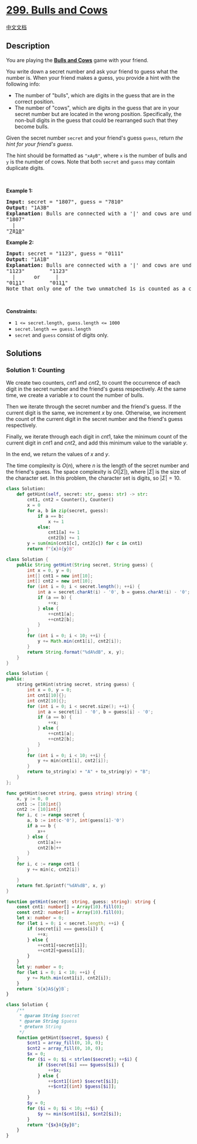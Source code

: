 # [299. Bulls and Cows](https://leetcode.com/problems/bulls-and-cows)

[中文文档](./solution/0200-0299/0299.Bulls%20and%20Cows/README.md)

<!-- tags:Hash Table,String,Counting -->

## Description

<p>You are playing the <strong><a href="https://en.wikipedia.org/wiki/Bulls_and_Cows" target="_blank">Bulls and Cows</a></strong> game with your friend.</p>

<p>You write down a secret number and ask your friend to guess what the number is. When your friend makes a guess, you provide a hint with the following info:</p>

<ul>
	<li>The number of &quot;bulls&quot;, which are digits in the guess that are in the correct position.</li>
	<li>The number of &quot;cows&quot;, which are digits in the guess that are in your secret number but are located in the wrong position. Specifically, the non-bull digits in the guess that could be rearranged such that they become bulls.</li>
</ul>

<p>Given the secret number <code>secret</code> and your friend&#39;s guess <code>guess</code>, return <em>the hint for your friend&#39;s guess</em>.</p>

<p>The hint should be formatted as <code>&quot;xAyB&quot;</code>, where <code>x</code> is the number of bulls and <code>y</code> is the number of cows. Note that both <code>secret</code> and <code>guess</code> may contain duplicate digits.</p>

<p>&nbsp;</p>
<p><strong class="example">Example 1:</strong></p>

<pre>
<strong>Input:</strong> secret = &quot;1807&quot;, guess = &quot;7810&quot;
<strong>Output:</strong> &quot;1A3B&quot;
<strong>Explanation:</strong> Bulls are connected with a &#39;|&#39; and cows are underlined:
&quot;1807&quot;
  |
&quot;<u>7</u>8<u>10</u>&quot;</pre>

<p><strong class="example">Example 2:</strong></p>

<pre>
<strong>Input:</strong> secret = &quot;1123&quot;, guess = &quot;0111&quot;
<strong>Output:</strong> &quot;1A1B&quot;
<strong>Explanation:</strong> Bulls are connected with a &#39;|&#39; and cows are underlined:
&quot;1123&quot;        &quot;1123&quot;
  |      or     |
&quot;01<u>1</u>1&quot;        &quot;011<u>1</u>&quot;
Note that only one of the two unmatched 1s is counted as a cow since the non-bull digits can only be rearranged to allow one 1 to be a bull.
</pre>

<p>&nbsp;</p>
<p><strong>Constraints:</strong></p>

<ul>
	<li><code>1 &lt;= secret.length, guess.length &lt;= 1000</code></li>
	<li><code>secret.length == guess.length</code></li>
	<li><code>secret</code> and <code>guess</code> consist of digits only.</li>
</ul>

## Solutions

### Solution 1: Counting

We create two counters, $cnt1$ and $cnt2$, to count the occurrence of each digit in the secret number and the friend's guess respectively. At the same time, we create a variable $x$ to count the number of bulls.

Then we iterate through the secret number and the friend's guess. If the current digit is the same, we increment $x$ by one. Otherwise, we increment the count of the current digit in the secret number and the friend's guess respectively.

Finally, we iterate through each digit in $cnt1$, take the minimum count of the current digit in $cnt1$ and $cnt2$, and add this minimum value to the variable $y$.

In the end, we return the values of $x$ and $y$.

The time complexity is $O(n)$, where $n$ is the length of the secret number and the friend's guess. The space complexity is $O(|\Sigma|)$, where $|\Sigma|$ is the size of the character set. In this problem, the character set is digits, so $|\Sigma| = 10$.

<!-- tabs:start -->

```python
class Solution:
    def getHint(self, secret: str, guess: str) -> str:
        cnt1, cnt2 = Counter(), Counter()
        x = 0
        for a, b in zip(secret, guess):
            if a == b:
                x += 1
            else:
                cnt1[a] += 1
                cnt2[b] += 1
        y = sum(min(cnt1[c], cnt2[c]) for c in cnt1)
        return f"{x}A{y}B"
```

```java
class Solution {
    public String getHint(String secret, String guess) {
        int x = 0, y = 0;
        int[] cnt1 = new int[10];
        int[] cnt2 = new int[10];
        for (int i = 0; i < secret.length(); ++i) {
            int a = secret.charAt(i) - '0', b = guess.charAt(i) - '0';
            if (a == b) {
                ++x;
            } else {
                ++cnt1[a];
                ++cnt2[b];
            }
        }
        for (int i = 0; i < 10; ++i) {
            y += Math.min(cnt1[i], cnt2[i]);
        }
        return String.format("%dA%dB", x, y);
    }
}
```

```cpp
class Solution {
public:
    string getHint(string secret, string guess) {
        int x = 0, y = 0;
        int cnt1[10]{};
        int cnt2[10]{};
        for (int i = 0; i < secret.size(); ++i) {
            int a = secret[i] - '0', b = guess[i] - '0';
            if (a == b) {
                ++x;
            } else {
                ++cnt1[a];
                ++cnt2[b];
            }
        }
        for (int i = 0; i < 10; ++i) {
            y += min(cnt1[i], cnt2[i]);
        }
        return to_string(x) + "A" + to_string(y) + "B";
    }
};
```

```go
func getHint(secret string, guess string) string {
	x, y := 0, 0
	cnt1 := [10]int{}
	cnt2 := [10]int{}
	for i, c := range secret {
		a, b := int(c-'0'), int(guess[i]-'0')
		if a == b {
			x++
		} else {
			cnt1[a]++
			cnt2[b]++
		}
	}
	for i, c := range cnt1 {
		y += min(c, cnt2[i])

	}
	return fmt.Sprintf("%dA%dB", x, y)
}
```

```ts
function getHint(secret: string, guess: string): string {
    const cnt1: number[] = Array(10).fill(0);
    const cnt2: number[] = Array(10).fill(0);
    let x: number = 0;
    for (let i = 0; i < secret.length; ++i) {
        if (secret[i] === guess[i]) {
            ++x;
        } else {
            ++cnt1[+secret[i]];
            ++cnt2[+guess[i]];
        }
    }
    let y: number = 0;
    for (let i = 0; i < 10; ++i) {
        y += Math.min(cnt1[i], cnt2[i]);
    }
    return `${x}A${y}B`;
}
```

```php
class Solution {
    /**
     * @param String $secret
     * @param String $guess
     * @return String
     */
    function getHint($secret, $guess) {
        $cnt1 = array_fill(0, 10, 0);
        $cnt2 = array_fill(0, 10, 0);
        $x = 0;
        for ($i = 0; $i < strlen($secret); ++$i) {
            if ($secret[$i] === $guess[$i]) {
                ++$x;
            } else {
                ++$cnt1[(int) $secret[$i]];
                ++$cnt2[(int) $guess[$i]];
            }
        }
        $y = 0;
        for ($i = 0; $i < 10; ++$i) {
            $y += min($cnt1[$i], $cnt2[$i]);
        }
        return "{$x}A{$y}B";
    }
}
```

<!-- tabs:end -->

<!-- end -->
